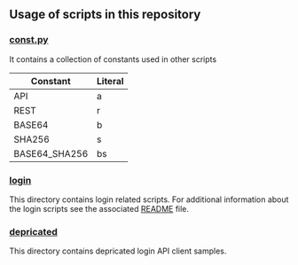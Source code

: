 ## Usage of scripts in this repository

### [const.py](./const.py)

It contains a collection of constants used in other scripts

| Constant      | Literal |
| --------      | ------- |
| API           | a       |
| REST          | r       |
| BASE64        | b       | 
| SHA256        | s       |
| BASE64_SHA256 | bs      | 

### [login](./login/)

This directory contains login related scripts. For additional information about the login scripts see the associated [README](./login/README.md) file.

### [depricated](./deprecated/)

This directory contains depricated login API client samples.
